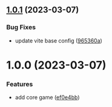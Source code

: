 ## [1.0.1](https://github.com/ollyrowe/weaver/compare/v1.0.0...v1.0.1) (2023-03-07)


### Bug Fixes

* update vite base config ([965360a](https://github.com/ollyrowe/weaver/commit/965360a4443c1e6ecb41653841c351ff4c8456b2))

# 1.0.0 (2023-03-07)


### Features

* add core game ([ef0e4bb](https://github.com/ollyrowe/weaver/commit/ef0e4bb14a2a557fdc71d87ed63ad84b92e03e39))
